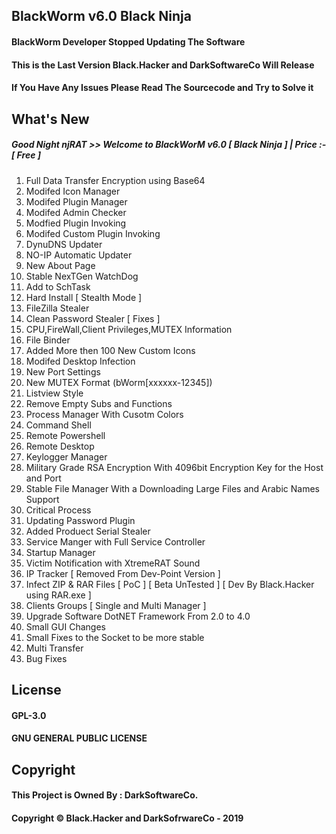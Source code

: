 ## BlackWorm v6.0 Black Ninja
#### BlackWorm Developer Stopped Updating The Software
#### This is the Last Version Black.Hacker and DarkSoftwareCo Will Release
#### If You Have Any Issues Please Read The Sourcecode and Try to Solve it

## What's New
##### Good Night njRAT >> Welcome to BlackWorM v6.0 [ Black Ninja ] | Price :- [ Free ]
1. Full Data Transfer Encryption using Base64
2. Modifed Icon Manager
3. Modifed Plugin Manager
4. Modifed Admin Checker
5. Modfied Plugin Invoking
6. Modifed Custom Plugin Invoking
7. DynuDNS Updater
8. NO-IP Automatic Updater
9. New About Page
10. Stable NexTGen WatchDog
11. Add to SchTask
12. Hard Install [ Stealth Mode ]
13. FileZilla Stealer
14. Clean Password Stealer [ Fixes ]
15. CPU,FireWall,Client Privileges,MUTEX Information
16. File Binder
17. Added More then 100 New Custom Icons
18. Modifed Desktop Infection
19. New Port Settings
20. New MUTEX Format (bWorm[xxxxxx-12345])
21. Listview Style
22. Remove Empty Subs and Functions
23. Process Manager With Cusotm Colors
24. Command Shell
25. Remote Powershell
26. Remote Desktop
27. Keylogger Manager
28. Military Grade RSA Encryption With 4096bit Encryption Key for the Host and Port
29. Stable File Manager With a Downloading Large Files and Arabic Names Support
30. Critical Process
31. Updating Password Plugin
32. Added Produect Serial Stealer
33. Service Manger with Full Service Controller
34. Startup Manager
35. Victim Notification with XtremeRAT Sound
36. IP Tracker [ Removed From Dev-Point Version ]
37. Infect ZIP & RAR Files [ PoC ] [ Beta UnTested ] [ Dev By Black.Hacker using RAR.exe ]
38. Clients Groups [ Single and Multi Manager ]
39. Upgrade Software DotNET Framework From 2.0 to 4.0
34. Small GUI Changes
41. Small Fixes to the Socket to be more stable
42. Multi Transfer
43. Bug Fixes

## License
#### GPL-3.0
#### GNU GENERAL PUBLIC LICENSE

## Copyright
#### This Project is Owned By : DarkSoftwareCo.
#### Copyright © Black.Hacker and DarkSofrwareCo - 2019
